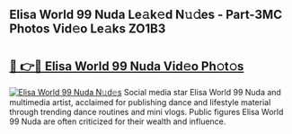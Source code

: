 ## Elisa World 99 Nuda Le𝚊k𝚎d N𝚞𝚍es - Part-3MC Photos Vid𝚎o Le𝚊ks ZO1B3

# <h2><a href="http://fbbm2ho.evod.top/?m=Elisa+World+99+Nuda">🔗 👉🔴 Elisa World 99 Nuda Vid𝚎o Ph𝚘t𝚘s</a></h2>

[![Elisa World 99 Nuda N𝚞d𝚎s](https://i.imgur.com/8V9OHl7.gif)](http://fbbm2ho.evod.top/?m=Elisa+World+99+Nuda)
Social media star Elisa World 99 Nuda and multimedia artist, acclaimed for publishing dance and lifestyle material through trending dance routines and mini vlogs. Public figures Elisa World 99 Nuda are often criticized for their wealth and influence. 
